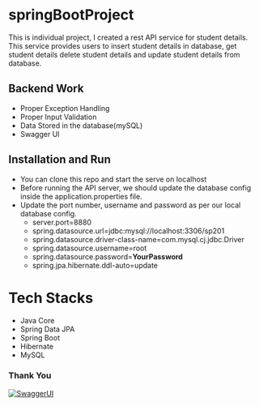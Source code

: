 # springBootProject

This is individual project, I created a rest API service for student details. This service provides users to insert student details in database, get student details delete student details and update student details from database.



## Backend Work
-  Proper Exception Handling
-  Proper Input Validation
-  Data Stored in the database(mySQL)
-  Swagger UI


## Installation and Run
-  You can clone this repo and start the serve on localhost
-   Before running the API server, we should update the database config inside the application.properties file.
-   Update the port number, username and password as per our local database config.
    -   server.port=8880
    -   spring.datasource.url=jdbc:mysql://localhost:3306/sp201
    -   spring.datasource.driver-class-name=com.mysql.cj.jdbc.Driver
    -   spring.datasource.username=root
    -   spring.datasource.password=**YourPassword**
    -   spring.jpa.hibernate.ddl-auto=update

# Tech Stacks

-   Java Core
-   Spring Data JPA
-   Spring Boot
-   Hibernate
-   MySQL


### Thank You
[![SwaggerUI](https://64.media.tumblr.com/d0635fa4e4bf417b33f24bd481c21f88/tumblr_ppcabrYCWy1ue08b9o1_540.gif)](https://64.media.tumblr.com/d0635fa4e4bf417b33f24bd481c21f88/tumblr_ppcabrYCWy1ue08b9o1_540.gif)
